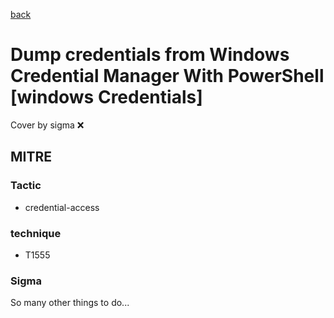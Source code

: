[back](../index.md)
# Dump credentials from Windows Credential Manager With PowerShell [windows Credentials]
Cover by sigma :x: 

## MITRE
### Tactic
  - credential-access

### technique
  - T1555

### Sigma

 So many other things to do...